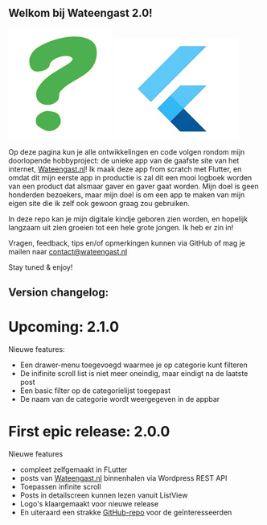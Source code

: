 ## Welkom bij Wateengast 2.0!
![vraagteken-2](vraagteken-2.png)
![flutterlogo](flutter200.jpg)

Op deze pagina kun je alle ontwikkelingen en code volgen rondom mijn doorlopende hobbyproject: de unieke app van de gaafste site van het internet, [Wateengast.nl](https://www.wateengast.nl)! Ik maak deze app from scratch met Flutter, en omdat dit mijn eerste app in productie is zal dit een mooi logboek worden van een product dat alsmaar gaver en gaver gaat worden. Mijn doel is geen honderden bezoekers, maar mijn doel is om een app te maken van mijn eigen site die ik zelf ook gewoon graag zou gebruiken. 

In deze repo kan je mijn digitale kindje geboren zien worden, en hopelijk langzaam uit zien groeien tot een hele grote jongen. Ik heb er zin in!

Vragen, feedback, tips en/of opmerkingen kunnen via GitHub of mag je mailen naar contact@wateengast.nl

Stay tuned & enjoy!


## Version changelog:

# Upcoming: 2.1.0
Nieuwe features:
- Een drawer-menu toegevoegd waarmee je op categorie kunt filteren
- De inifinite scroll list is niet meer oneindig, maar eindigt na de laatste post
- Een basic filter op de categorielijst toegepast
- De naam van de categorie wordt weergegeven in de appbar

# First epic release: 2.0.0
Nieuwe features 
- compleet zelfgemaakt in FLutter
- posts van [Wateengast.nl](https://www.wateengast.nl) binnenhalen via Wordpress REST API
- Toepassen infinite scroll
- Posts in detailscreen kunnen lezen vanuit ListView
- Logo's klaargemaakt voor nieuwe release
- En uiteraard een strakke [GitHub-repo](https://github.com/reinonlein/wateengast/tree/master/apps/Flutter/wateengast) voor de geïnteresseerden

